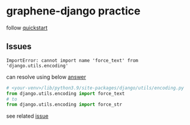 # graphene-django practice

follow [quickstart](https://docs.graphene-python.org/en/latest/quickstart/)

## Issues

```shell
ImportError: cannot import name 'force_text' from 'django.utils.encoding'
```

can resolve using below [answer](https://stackoverflow.com/questions/70382084/import-error-force-text-from-django-utils-encoding)

```python
# <your-venv>/lib/python3.9/site-packages/django/utils/encoding.py
from django.utils.encoding import force_text
# to
from django.utils.encoding import force_str
```

see related [issue](https://github.com/graphql-python/graphene-django/issues/1284)
